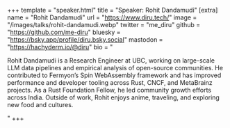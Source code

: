 +++
template = "speaker.html"
title = "Speaker: Rohit Dandamudi"
[extra]
  name = "Rohit Dandamudi"
  url = "https://www.diru.tech/"
  image = "/images/talks/rohit-dandamudi.webp"
  twitter = "me_diru"
  github = "https://github.com/me-diru"
  bluesky = "https://bsky.app/profile/diru.bsky.social"
  mastodon = "https://hachyderm.io/@diru"
  bio = "<p>Rohit Dandamudi is a Research Engineer at UBC, working on large-scale LLM data pipelines and empirical analysis of open-source communities. He contributed to Fermyon’s Spin WebAssembly framework and has improved performance and developer tooling across Rust, CNCF, and MetaBrainz projects. As a Rust Foundation Fellow, he led community growth efforts across India. Outside of work, Rohit enjoys anime, traveling, and exploring new food and cultures.</p>"
+++
